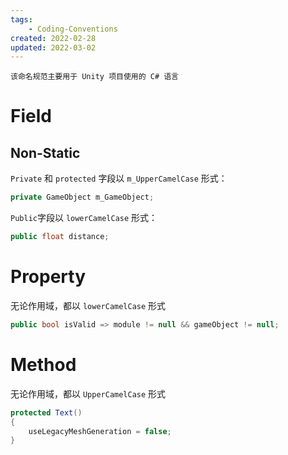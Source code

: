 ```yaml
---
tags:
    - Coding-Conventions
created: 2022-02-28
updated: 2022-03-02
---
```


```ad-note
该命名规范主要用于 Unity 项目使用的 C# 语言
```

# Field

## Non-Static

`Private` 和 `protected` 字段以 `m_UpperCamelCase`  形式：

```csharp
private GameObject m_GameObject;
```

`Public`字段以  `lowerCamelCase` 形式：

```csharp
public float distance;
```

# Property

无论作用域，都以 `lowerCamelCase` 形式

```csharp
public bool isValid => module != null && gameObject != null;
```

# Method

无论作用域，都以 `UpperCamelCase` 形式

```csharp
protected Text()
{
    useLegacyMeshGeneration = false;
}
```
